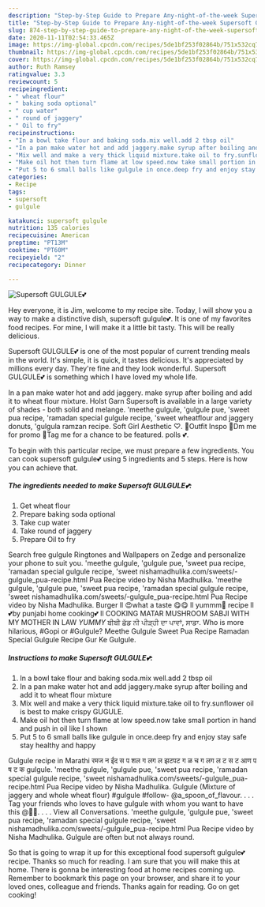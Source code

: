 ```yaml
---
description: "Step-by-Step Guide to Prepare Any-night-of-the-week Supersoft GULGULE💕"
title: "Step-by-Step Guide to Prepare Any-night-of-the-week Supersoft GULGULE💕"
slug: 874-step-by-step-guide-to-prepare-any-night-of-the-week-supersoft-gulgule
date: 2020-11-11T02:54:33.465Z
image: https://img-global.cpcdn.com/recipes/5de1bf253f02864b/751x532cq70/supersoft-gulgule💕-recipe-main-photo.jpg
thumbnail: https://img-global.cpcdn.com/recipes/5de1bf253f02864b/751x532cq70/supersoft-gulgule💕-recipe-main-photo.jpg
cover: https://img-global.cpcdn.com/recipes/5de1bf253f02864b/751x532cq70/supersoft-gulgule💕-recipe-main-photo.jpg
author: Ruth Ramsey
ratingvalue: 3.3
reviewcount: 5
recipeingredient:
- " wheat flour"
- " baking soda optional"
- " cup water"
- " round of jaggery"
- " Oil to fry"
recipeinstructions:
- "In a bowl take flour and baking soda.mix well.add 2 tbsp oil"
- "In a pan make water hot and add jaggery.make syrup after boiling and add it to wheat flour mixture"
- "Mix well and make a very thick liquid mixture.take oil to fry.sunflower oil is best to make crispy GUGULE."
- "Make oil hot then turn flame at low speed.now take small portion in hand and push in oil like I shown"
- "Put 5 to 6 small balls like gulgule in once.deep fry and enjoy stay safe stay healthy and happy"
categories:
- Recipe
tags:
- supersoft
- gulgule

katakunci: supersoft gulgule 
nutrition: 135 calories
recipecuisine: American
preptime: "PT13M"
cooktime: "PT60M"
recipeyield: "2"
recipecategory: Dinner

---
```



![Supersoft GULGULE💕](https://img-global.cpcdn.com/recipes/5de1bf253f02864b/751x532cq70/supersoft-gulgule💕-recipe-main-photo.jpg)

Hey everyone, it is Jim, welcome to my recipe site. Today, I will show you a way to make a distinctive dish, supersoft gulgule💕. It is one of my favorites food recipes. For mine, I will make it a little bit tasty. This will be really delicious.

Supersoft GULGULE💕 is one of the most popular of current trending meals in the world. It's simple, it is quick, it tastes delicious. It's appreciated by millions every day. They're fine and they look wonderful. Supersoft GULGULE💕 is something which I have loved my whole life.

In a pan make water hot and add jaggery. make syrup after boiling and add it to wheat flour mixture. Holst Garn Supersoft is available in a large variety of shades - both solid and melange. &#39;meethe gulgule, &#39;gulgule pue, &#39;sweet pua recipe, &#39;ramadan special gulgule recipe, &#39;sweet wheatflour and jaggery donuts, &#39;gulgula ramzan recipe. Soft Girl Aesthetic ♡. 🌸Outfit Inspo 🌸Dm me for promo 🌸Tag me for a chance to be featured. polls 💕.


To begin with this particular recipe, we must prepare a few ingredients. You can cook supersoft gulgule💕 using 5 ingredients and 5 steps. Here is how you can achieve that.

<!--inarticleads1-->

##### The ingredients needed to make Supersoft GULGULE💕:

1. Get  wheat flour
1. Prepare  baking soda optional
1. Take  cup water
1. Take  round of jaggery
1. Prepare  Oil to fry


Search free gulgule Ringtones and Wallpapers on Zedge and personalize your phone to suit you. &#39;meethe gulgule, &#39;gulgule pue, &#39;sweet pua recipe, &#39;ramadan special gulgule recipe, &#39;sweet nishamadhulika.com/sweets/-gulgule_pua-recipe.html Pua Recipe video by Nisha Madhulika. &#39;meethe gulgule, &#39;gulgule pue, &#39;sweet pua recipe, &#39;ramadan special gulgule recipe, &#39;sweet nishamadhulika.com/sweets/-gulgule_pua-recipe.html Pua Recipe video by Nisha Madhulika. Burger ll 😍what a taste 😋😋 ll yummm🤤 recipe ll 💕by punjabi home cooking💕 ll COOKING MATAR MUSHROOM SABJI WITH MY MOTHER IN LAW *YUMMY* ਬੀਬੀ ਛੱਡ ਨੀ ਪੀੜ੍ਹੀ ਦਾ ਪਾਵਾਂ, ਸਾਡਾ. Who is more hilarious, #Gopi or #Gulgule? Meethe Gulgule Sweet Pua Recipe Ramadan Special Gulgule Recipe Gur Ke Gulgule. 

<!--inarticleads2-->

##### Instructions to make Supersoft GULGULE💕:

1. In a bowl take flour and baking soda.mix well.add 2 tbsp oil
1. In a pan make water hot and add jaggery.make syrup after boiling and add it to wheat flour mixture
1. Mix well and make a very thick liquid mixture.take oil to fry.sunflower oil is best to make crispy GUGULE.
1. Make oil hot then turn flame at low speed.now take small portion in hand and push in oil like I shown
1. Put 5 to 6 small balls like gulgule in once.deep fry and enjoy stay safe stay healthy and happy


Gulgule recipe in Marathi रमज न ईद स प शल ग लग ल झटपट ग ळ च ग लग ल ट स ट आण प ष ट क gulgule. &#39;meethe gulgule, &#39;gulgule pue, &#39;sweet pua recipe, &#39;ramadan special gulgule recipe, &#39;sweet nishamadhulika.com/sweets/-gulgule_pua-recipe.html Pua Recipe video by Nisha Madhulika. Gulgule (Mixture of jaggery and whole wheat flour) #gulgule #follow- @a_spoon_of_flavour. . . . Tag your friends who loves to have gulgule with whom you want to have this @🤗😚. . . . View all Conversations. &#39;meethe gulgule, &#39;gulgule pue, &#39;sweet pua recipe, &#39;ramadan special gulgule recipe, &#39;sweet nishamadhulika.com/sweets/-gulgule_pua-recipe.html Pua Recipe video by Nisha Madhulika. Gulgule are often but not always round. 

So that is going to wrap it up for this exceptional food supersoft gulgule💕 recipe. Thanks so much for reading. I am sure that you will make this at home. There is gonna be interesting food at home recipes coming up. Remember to bookmark this page on your browser, and share it to your loved ones, colleague and friends. Thanks again for reading. Go on get cooking!
